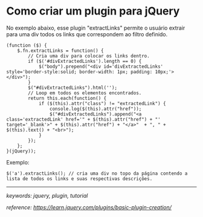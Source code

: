 # Como criar um plugin para jQuery

No exemplo abaixo, esse plugin "extractLinks" permite o usuário extrair para uma div todos os links que correspondem ao filtro definido.

```
(function ($) {
	$.fn.extractLinks = function() {
		// Cria uma div para colocar os links dentro.
		if ($('#divExtractedLinks').length == 0) {
			$("body").prepend("<div id='divExtractedLinks' style='border-style:solid; border-width: 1px; padding: 10px;'></div>");
		}
		$("#divExtractedLinks").html('');
		// Loop em todos os elementos encontrados.
		return this.each(function() {
			if ($(this).attr("class") != "extractedLink") {
				console.log($(this).attr("href"));
				$("#divExtractedLinks").append("<a class='extractedLink' href='" + $(this).attr("href") + "' target='_blank'>" + $(this).attr("href") + "</a>"  + ", " + $(this).text() + "<br>");
			}
		});
	};
}(jQuery));
```

Exemplo:

```
$('a').extractLinks(); // cria uma div no topo da página contendo a lista de todos os links e suas respectivas descrições.
```

---

*keywords: jquery, plugin, tutorial*

*reference: https://learn.jquery.com/plugins/basic-plugin-creation/*
